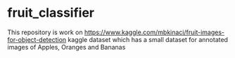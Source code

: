 # fruit_classifier
This repository is work on https://www.kaggle.com/mbkinaci/fruit-images-for-object-detection kaggle dataset which has a small dataset for annotated images of Apples, Oranges and Bananas
